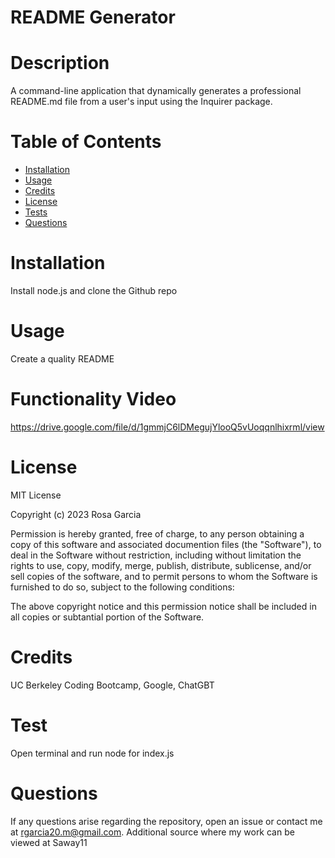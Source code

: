 # README Generator

# Description
A command-line application that dynamically generates a professional README.md file from a user's input using the Inquirer package.

# Table of Contents
- [Installation](#installation)
- [Usage](#usage)
- [Credits](#credits)
- [License](#license)
- [Tests](#tests)
- [Questions](#questions)

# Installation
Install node.js and clone the Github repo

# Usage
Create a quality README

# Functionality Video
https://drive.google.com/file/d/1gmmjC6lDMegujYlooQ5vUoqqnlhixrml/view

# License
MIT License

Copyright (c) 2023 Rosa Garcia

Permission is hereby granted, free of charge, to any person obtaining a copy of this software and associated documention files (the "Software"), to deal in the Software without restriction, including without limitation the rights to use, copy, modify, merge, publish, distribute, sublicense, and/or sell copies of the software, and to permit persons to whom the Software is furnished to do so, subject to the following conditions:

The above copyright notice and this permission notice shall be included in all copies or subtantial portion of the Software.

# Credits
UC Berkeley Coding Bootcamp, Google, ChatGBT

# Test
Open terminal and run node for index.js

# Questions
If any questions arise regarding the repository, open an issue or contact me at rgarcia20.m@gmail.com. Additional source where my work can be viewed at Saway11